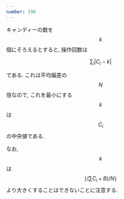 ```yaml
---
number: 198
---
```

キャンディーの数を $$ k $$ 個にそろえるとすると, 操作回数は

$$
\sum_i |C_i - k|
$$

である. これは平均偏差の $$ N $$ 倍なので, これを最小にする $$ k $$ は $$ C_i $$ の中央値である.

なお, $$ k $$ は $$ \lfloor (\sum C_i + B)/N \rfloor $$ より大きくすることはできないことに注意する.
